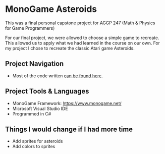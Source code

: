 # MonoGame Asteroids
This was a final personal capstone project for AGGP 247 (Math & Physics for Game Programmers)

For our final project, we were allowed to choose a simple game to recreate. This allowed us to apply
what we had learned in the course on our own. For my project I chose to recreate the classic Atari 
game Asteroids.

## Project Navigation
- Most of the code written [can be found here](https://github.com/clundstedt225/Asteroids247/tree/master/asteroids/DrawingExample/Core).

## Project Tools & Languages
- MonoGame Framework: https://www.monogame.net/
- Microsoft Visual Studio IDE
- Programmed in C#

## Things I would change if I had more time
- Add sprites for asteroids
- Add colors to sprites


